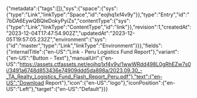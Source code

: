 {"metadata":{"tags":[]},"sys":{"space":{"sys":{"type":"Link","linkType":"Space","id":"eojhq1xf4v9y"}},"type":"Entry","id":"7bDA6EywQBQleDokyPyiZs","contentType":{"sys":{"type":"Link","linkType":"ContentType","id":"link"}},"revision":1,"createdAt":"2023-12-04T17:47:54.902Z","updatedAt":"2023-12-05T19:57:05.232Z","environment":{"sys":{"id":"master","type":"Link","linkType":"Environment"}}},"fields":{"internalTitle":{"en-US":"Link - Peru Logistics Fund Report"},"variant":{"en-US":"Button - Text"},"manualUrl":{"en-US":"https://assets.ctfassets.net/eojhq1xf4v9y/1wwWRdd498L0gRhEZw7s0i/3491a6748d853436e74909ddd5da898a/2023.09.30_-_TA_Realty_Logistics_Fund_Flash_Report_Peru.pdf"},"text":{"en-US":"Download Report"},"icon":{"en-US":"logo"},"iconPosition":{"en-US":"Left"},"target":{"en-US":"Default"}}}